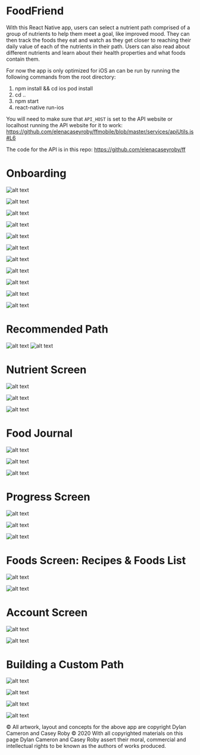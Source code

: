 # FoodFriend
 
With this React Native app, users can select a nutrient path comprised of a group of nutrients to help them meet a goal, like improved mood.  They can then track the foods they eat and watch as they get closer to reaching their daily value of each of the nutrients in their path.  Users can also read about different nutrients and learn about their health properties and what foods contain them.

For now the app is only optimized for iOS an can be run by running the following commands from the root directory:
1. npm install  && cd ios pod install
2. cd .. 
3. npm start
4. react-native run-ios

You will need to make sure that `API_HOST` is set to the API website or localhost running the API website for it to work: https://github.com/elenacaseyroby/ffmobile/blob/master/services/apiUtils.js#L6

The code for the API is in this repo: https://github.com/elenacaseyroby/ff

# Onboarding

![alt text](https://github.com/elenacaseyroby/ffmobile/blob/master/screenshots/IMG-0803.PNG)

![alt text](https://github.com/elenacaseyroby/ffmobile/blob/master/screenshots/IMG-0805.PNG)

![alt text](https://github.com/elenacaseyroby/ffmobile/blob/master/screenshots/IMG-0806.PNG)

![alt text](https://github.com/elenacaseyroby/ffmobile/blob/master/screenshots/IMG-0807.PNG)

![alt text](https://github.com/elenacaseyroby/ffmobile/blob/master/screenshots/IMG-0808.PNG)

![alt text](https://github.com/elenacaseyroby/ffmobile/blob/master/screenshots/IMG-0809.PNG)

![alt text](https://github.com/elenacaseyroby/ffmobile/blob/master/screenshots/IMG-0810.PNG)

![alt text](https://github.com/elenacaseyroby/ffmobile/blob/master/screenshots/IMG-0811.PNG)

![alt text](https://github.com/elenacaseyroby/ffmobile/blob/master/screenshots/IMG-0812.PNG)

![alt text](https://github.com/elenacaseyroby/ffmobile/blob/master/screenshots/IMG-0813.PNG)

![alt text](https://github.com/elenacaseyroby/ffmobile/blob/master/screenshots/IMG-0815.PNG)





# Recommended Path
![alt text](https://github.com/elenacaseyroby/ffmobile/blob/master/screenshots/IMG-0816.PNG)
![alt text](https://github.com/elenacaseyroby/ffmobile/blob/master/screenshots/IMG-0820.PNG)






# Nutrient Screen

![alt text](https://github.com/elenacaseyroby/ffmobile/blob/master/screenshots/IMG-0817.PNG)

![alt text](https://github.com/elenacaseyroby/ffmobile/blob/master/screenshots/IMG-0818.PNG)

![alt text](https://github.com/elenacaseyroby/ffmobile/blob/master/screenshots/IMG-0819.PNG)






# Food Journal

![alt text](https://github.com/elenacaseyroby/ffmobile/blob/master/screenshots/IMG-0821.PNG)

![alt text](https://github.com/elenacaseyroby/ffmobile/blob/master/screenshots/IMG-0823.PNG)

![alt text](https://github.com/elenacaseyroby/ffmobile/blob/master/screenshots/IMG-0824.PNG)




# Progress Screen
![alt text](https://github.com/elenacaseyroby/ffmobile/blob/master/screenshots/IMG-0825.PNG)

![alt text](https://github.com/elenacaseyroby/ffmobile/blob/master/screenshots/IMG-0826.PNG)

![alt text](https://github.com/elenacaseyroby/ffmobile/blob/master/screenshots/IMG-0827.PNG)


# Foods Screen: Recipes & Foods List

![alt text](https://github.com/elenacaseyroby/ffmobile/blob/master/screenshots/IMG-0830.PNG)

![alt text](https://github.com/elenacaseyroby/ffmobile/blob/master/screenshots/IMG-0829.PNG)


# Account Screen
![alt text](https://github.com/elenacaseyroby/ffmobile/blob/master/screenshots/IMG-0831.PNG)

![alt text](https://github.com/elenacaseyroby/ffmobile/blob/master/screenshots/IMG-0833.PNG)


# Building a Custom Path 

![alt text](https://github.com/elenacaseyroby/ffmobile/blob/master/screenshots/IMG-0834.PNG)

![alt text](https://github.com/elenacaseyroby/ffmobile/blob/master/screenshots/IMG-0835.PNG)

![alt text](https://github.com/elenacaseyroby/ffmobile/blob/master/screenshots/IMG-0836.PNG)

![alt text](https://github.com/elenacaseyroby/ffmobile/blob/master/screenshots/IMG-0837.PNG)


© All artwork, layout and concepts for the above app are copyright Dylan Cameron and Casey Roby © 2020
With all copyrighted materials on this page Dylan Cameron and Casey Roby assert their moral, commercial and intellectual rights to be known as the authors of works produced.
